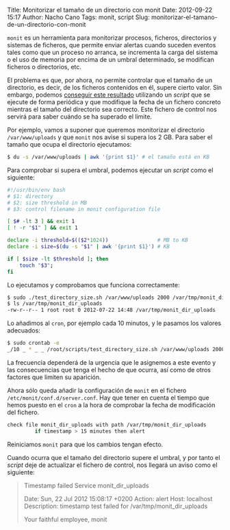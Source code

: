 Title: Monitorizar el tamaño de un directorio con monit
Date: 2012-09-22 15:17
Author: Nacho Cano
Tags: monit, script
Slug: monitorizar-el-tamano-de-un-directorio-con-monit

`monit` es un herramienta para monitorizar procesos, ficheros,
directorios y sistemas de ficheros, que permite enviar alertas cuando
suceden eventos tales como que un proceso no arranca, se incrementa la
carga del sistema o el uso de memoria por encima de un umbral
determinado, se modifican ficheros o directorios, etc.

El problema es que, por ahora, no permite controlar que el tamaño de un
directorio, es decir, de los ficheros contenidos en él, supere cierto
valor. Sin embargo, podemos [conseguir este resultado][] utilizando un
_script_ que se ejecute de forma periódica y que modifique la fecha de
un fichero concreto mientras el tamaño del directorio sea correcto. Este
fichero de control nos servirá para saber cuándo se ha superado el
limite.

Por ejemplo, vamos a suponer que queremos monitorizar el directorio
`/var/www/uploads` y que `monit` nos avise si supera los 2 GB. Para
saber el tamaño que ocupa el directorio ejecutamos:

```bash
$ du -s /var/www/uploads | awk '{print $1}' # el tamaño está en KB
```

Para comprobar si supera el umbral, podemos ejecutar un _script_ como el
siguiente:

```bash
#!/usr/bin/env bash
# $1: directory
# $2: size threshold in MB
# $3: control filename in monit configuration file

[ $# -lt 3 ] && exit 1
[ ! -r "$1" ] && exit 1

declare -i threshold=$(($2*1024))                # MB to KB
declare -i size=$(du -s "$1" | awk '{print $1}') # KB

if [ $size -lt $threshold ]; then
    touch "$3";
fi
```

Lo ejecutamos y comprobamos que funciona correctamente:

```bash
$ sudo ./test_directory_size.sh /var/www/uploads 2000 /var/tmp/monit_dir_uploads
$ ls /var/tmp/monit_dir_uploads
-rw-r--r-- 1 root root 0 2012-07-22 14:48 /var/tmp/monit_dir_uploads
```

Lo añadimos al `cron`, por ejemplo cada 10 minutos, y le pasamos los
valores adecuados:

```bash
$ sudo crontab -e
_/10 _ * _ _ /root/scripts/test_directory_size.sh /var/www/uploads 2000 /var/tmp/monit_dir_uploads > /dev/null 2>&1
```

La frecuencia dependerá de la urgencia que le asignemos a este evento y
las consecuencias que tenga el hecho de que ocurra, así como de otros
factores que limiten su aparición.

Ahora sólo queda añadir la configuración de `monit` en el fichero
`/etc/monit/conf.d/server.conf`. Hay que tener en cuenta el tiempo que
hemos puesto en el `cron` a la hora de comprobar la fecha de
modificación del fichero.

```bash
check file monit_dir_uploads with path /var/tmp/monit_dir_uploads
         if timestamp > 15 minutes then alert
```

Reiniciamos `monit` para que los cambios tengan efecto.

Cuando ocurra que el tamaño del directorio supere el umbral, y por tanto
el _script_ deje de actualizar el fichero de control, nos llegará un
aviso como el siguiente:

> Timestamp failed Service monit_dir_uploads
>
> Date: Sun, 22 Jul 2012 15:08:17 +0200
>  Action: alert
>  Host: localhost
>  Description: timestamp test failed for /var/tmp/monit_dir_uploads
>
> Your faithful employee,
>  monit

  [conseguir este resultado]: https://lists.gnu.org/archive/html/monit-general/2009-01/msg00023.html
    "conseguir este resultado"
